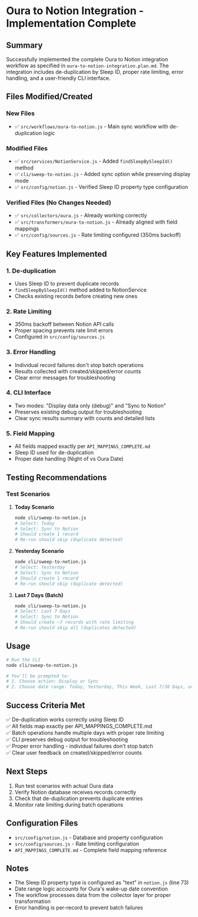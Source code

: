 # Oura to Notion Integration - Implementation Complete

## Summary

Successfully implemented the complete Oura to Notion integration workflow as specified in `oura-to-notion-integration.plan.md`. The integration includes de-duplication by Sleep ID, proper rate limiting, error handling, and a user-friendly CLI interface.

## Files Modified/Created

### New Files

- ✅ `src/workflows/oura-to-notion.js` - Main sync workflow with de-duplication logic

### Modified Files

- ✅ `src/services/NotionService.js` - Added `findSleepBySleepId()` method
- ✅ `cli/sweep-to-notion.js` - Added sync option while preserving display mode
- ✅ `src/config/notion.js` - Verified Sleep ID property type configuration

### Verified Files (No Changes Needed)

- ✅ `src/collectors/oura.js` - Already working correctly
- ✅ `src/transformers/oura-to-notion.js` - Already aligned with field mappings
- ✅ `src/config/sources.js` - Rate limiting configured (350ms backoff)

## Key Features Implemented

### 1. De-duplication

- Uses Sleep ID to prevent duplicate records
- `findSleepBySleepId()` method added to NotionService
- Checks existing records before creating new ones

### 2. Rate Limiting

- 350ms backoff between Notion API calls
- Proper spacing prevents rate limit errors
- Configured in `src/config/sources.js`

### 3. Error Handling

- Individual record failures don't stop batch operations
- Results collected with created/skipped/error counts
- Clear error messages for troubleshooting

### 4. CLI Interface

- Two modes: "Display data only (debug)" and "Sync to Notion"
- Preserves existing debug output for troubleshooting
- Clear sync results summary with counts and detailed lists

### 5. Field Mapping

- All fields mapped exactly per `API_MAPPINGS_COMPLETE.md`
- Sleep ID used for de-duplication
- Proper date handling (Night of vs Oura Date)

## Testing Recommendations

### Test Scenarios

1. **Today Scenario**

   ```bash
   node cli/sweep-to-notion.js
   # Select: Today
   # Select: Sync to Notion
   # Should create 1 record
   # Re-run should skip (duplicate detected)
   ```

2. **Yesterday Scenario**

   ```bash
   node cli/sweep-to-notion.js
   # Select: Yesterday
   # Select: Sync to Notion
   # Should create 1 record
   # Re-run should skip (duplicate detected)
   ```

3. **Last 7 Days (Batch)**
   ```bash
   node cli/sweep-to-notion.js
   # Select: Last 7 Days
   # Select: Sync to Notion
   # Should create ~7 records with rate limiting
   # Re-run should skip all (duplicates detected)
   ```

## Usage

```bash
# Run the CLI
node cli/sweep-to-notion.js

# You'll be prompted to:
# 1. Choose action: Display or Sync
# 2. Choose date range: Today, Yesterday, This Week, Last 7/30 Days, or Custom
```

## Success Criteria Met

✅ De-duplication works correctly using Sleep ID  
✅ All fields map exactly per API_MAPPINGS_COMPLETE.md  
✅ Batch operations handle multiple days with proper rate limiting  
✅ CLI preserves debug output for troubleshooting  
✅ Proper error handling - individual failures don't stop batch  
✅ Clear user feedback on created/skipped/error counts

## Next Steps

1. Run test scenarios with actual Oura data
2. Verify Notion database receives records correctly
3. Check that de-duplication prevents duplicate entries
4. Monitor rate limiting during batch operations

## Configuration Files

- `src/config/notion.js` - Database and property configuration
- `src/config/sources.js` - Rate limiting configuration
- `API_MAPPINGS_COMPLETE.md` - Complete field mapping reference

## Notes

- The Sleep ID property type is configured as "text" in `notion.js` (line 73)
- Date range logic accounts for Oura's wake-up date convention
- The workflow processes data from the collector layer for proper transformation
- Error handling is per-record to prevent batch failures
